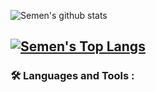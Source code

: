 ![Semen's github stats](https://github-readme-stats.vercel.app/api?username=SlowyZX&bg_color=30,e96443,904e95&title_color=fff&text_color=fff&show_icons=true&icon_color=dbba58)

[![Semen's Top Langs](https://github-readme-stats.vercel.app/api/top-langs/?username=SlowyZX)](https://github.com/anuraghazra/github-readme-stats)
---
### :hammer_and_wrench: Languages and Tools :
